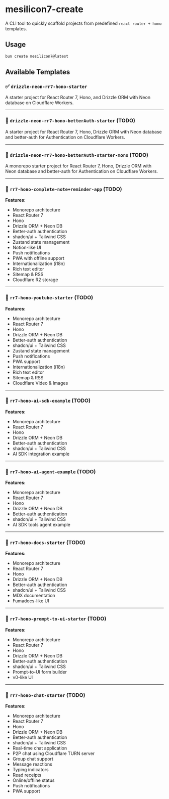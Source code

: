 # mesilicon7-create

A CLI tool to quickly scaffold projects from predefined `react router + hono` templates.

## Usage

```bash
bun create mesilicon7@latest
```

## Available Templates

### ✅ `drizzle-neon-rr7-hono-starter`
A starter project for React Router 7, Hono, and Drizzle ORM with Neon database on Cloudflare Workers.

---

### 🚧 `drizzle-neon-rr7-hono-betterAuth-starter` (TODO)
A starter project for React Router 7, Hono, Drizzle ORM with Neon database and better-auth for Authentication on Cloudflare Workers.

---

### 🚧 `drizzle-neon-rr7-hono-betterAuth-starter-mono` (TODO)
A monorepo starter project for React Router 7, Hono, Drizzle ORM with Neon database and better-auth for Authentication on Cloudflare Workers.

---

### 🚧 `rr7-hono-complete-note+reminder-app` (TODO)
**Features:**
- Monorepo architecture
- React Router 7
- Hono
- Drizzle ORM + Neon DB
- Better-auth authentication
- shadcn/ui + Tailwind CSS
- Zustand state management
- Notion-like UI
- Push notifications
- PWA with offline support
- Internationalization (i18n)
- Rich text editor
- Sitemap & RSS
- Cloudflare R2 storage

---

### 🚧 `rr7-hono-youtube-starter` (TODO)
**Features:**
- Monorepo architecture
- React Router 7
- Hono
- Drizzle ORM + Neon DB
- Better-auth authentication
- shadcn/ui + Tailwind CSS
- Zustand state management
- Push notifications
- PWA support
- Internationalization (i18n)
- Rich text editor
- Sitemap & RSS
- Cloudflare Video & Images

---

### 🚧 `rr7-hono-ai-sdk-example` (TODO)
**Features:**
- Monorepo architecture
- React Router 7
- Hono
- Drizzle ORM + Neon DB
- Better-auth authentication
- shadcn/ui + Tailwind CSS
- AI SDK integration example

---

### 🚧 `rr7-hono-ai-agent-example` (TODO)
**Features:**
- Monorepo architecture
- React Router 7
- Hono
- Drizzle ORM + Neon DB
- Better-auth authentication
- shadcn/ui + Tailwind CSS
- AI SDK tools agent example

---

### 🚧 `rr7-hono-docs-starter` (TODO)
**Features:**
- Monorepo architecture
- React Router 7
- Hono
- Drizzle ORM + Neon DB
- Better-auth authentication
- shadcn/ui + Tailwind CSS
- MDX documentation
- Fumadocs-like UI

---

### 🚧 `rr7-hono-prompt-to-ui-starter` (TODO)
**Features:**
- Monorepo architecture
- React Router 7
- Hono
- Drizzle ORM + Neon DB
- Better-auth authentication
- shadcn/ui + Tailwind CSS
- Prompt-to-UI form builder
- v0-like UI

---

### 🚧 `rr7-hono-chat-starter` (TODO)
**Features:**
- Monorepo architecture
- React Router 7
- Hono
- Drizzle ORM + Neon DB
- Better-auth authentication
- shadcn/ui + Tailwind CSS
- Real-time chat application
- P2P chat using Cloudflare TURN server
- Group chat support
- Message reactions
- Typing indicators
- Read receipts
- Online/offline status
- Push notifications
- PWA support